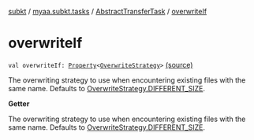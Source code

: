 [subkt](../../index.md) / [myaa.subkt.tasks](../index.md) / [AbstractTransferTask](index.md) / [overwriteIf](./overwrite-if.md)

# overwriteIf

`val overwriteIf: `[`Property`](https://docs.gradle.org/current/javadoc/org/gradle/api/provider/Property.html)`<`[`OverwriteStrategy`](../-overwrite-strategy/index.md)`>` [(source)](https://github.com/Myaamori/SubKt/blob/0.1.19/src/main/kotlin/myaa/subkt/tasks/tasks.kt#L1602)

The overwriting strategy to use when encountering existing files with the same name.
Defaults to [OverwriteStrategy.DIFFERENT_SIZE](../-overwrite-strategy/-d-i-f-f-e-r-e-n-t_-s-i-z-e.md).

**Getter**

The overwriting strategy to use when encountering existing files with the same name.
Defaults to [OverwriteStrategy.DIFFERENT_SIZE](../-overwrite-strategy/-d-i-f-f-e-r-e-n-t_-s-i-z-e.md).

